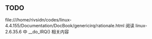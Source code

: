




## TODO
file:///home/rivsidn/codes/linux-4.4.155/Documentation/DocBook/genericirq/rationale.html
阅读 linux-2.6.35.6 中 \_\_do\_IRQ() 相关内容



